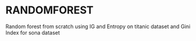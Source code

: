 # RANDOMFOREST
Random forest from scratch using IG and Entropy on titanic dataset and Gini Index for sona dataset
